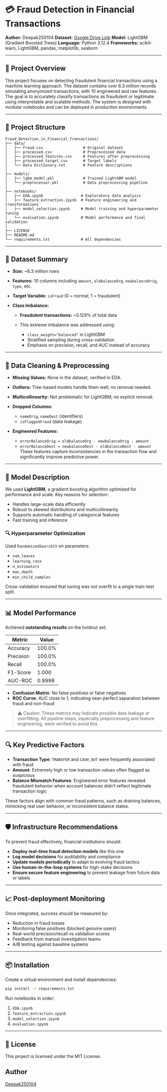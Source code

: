 # 💳 Fraud Detection in Financial Transactions

**Author:** Deepak250104
**Dataset:** [Google Drive Link](https://drive.usercontent.google.com/download?id=1VNpyNkGxHdskfdTNRSjjyNa5qC9u0JyV&export=download&authuser=0)
**Model:** LightGBM (Gradient Boosted Trees)
**Language:** Python 3.12.4
**Frameworks:** scikit-learn, LightGBM, pandas, matplotlib, seaborn

---

## 📘 Project Overview

This project focuses on detecting fraudulent financial transactions using a machine learning approach. The dataset contains over 6.3 million records simulating anonymized transactions, with 10 engineered and raw features. The goal is to accurately classify transactions as fraudulent or legitimate using interpretable and scalable methods. The system is designed with modular notebooks and can be deployed in production environments.

---

## 📁 Project Structure

```
Fraud_Detection_in_Financial_Transactions/
├── data/
│   ├── Fraud.csv                  # Original dataset
│   ├── processed.csv              # Preprocessed data
│   ├── processed_features.csv     # Features after preprocessing
│   ├── processed_target.csv       # Target labels
│   └── Data Dictionary.txt        # Feature descriptions
│
├── models/
│   ├── lgbm_model.pkl             # Trained LightGBM model
│   └── preprocessor.pkl           # Data preprocessing pipeline
│
├── notebooks/
│   ├── EDA.ipynb                 # Exploratory data analysis
│   ├── feature_extraction.ipynb  # Feature engineering and transformations
│   ├── model_selection.ipynb     # Model training and hyperparameter tuning
│   └── evaluation.ipynb          # Model performance and final validation
│
├── LICENSE
├── README.md
└── requirements.txt              # All dependencies
```

---

## 🔢 Dataset Summary

* **Size:** \~6.3 million rows
* **Features:** 10 columns including `amount`, `oldbalanceOrg`, `newbalanceOrig`, `type`, etc.
* **Target Variable:** `isFraud` (0 = normal, 1 = fraudulent)
* **Class Imbalance:**

  * **Fraudulent transactions:** \~0.129% of total data
  * This extreme imbalance was addressed using:

    * `class_weight="balanced"` in LightGBM
    * Stratified sampling during cross-validation
    * Emphasis on precision, recall, and AUC instead of accuracy

---

## 🧹 Data Cleaning & Preprocessing

* **Missing Values:** None in the dataset, verified in EDA.
* **Outliers:** Tree-based models handle them well; no removal needed.
* **Multicollinearity:** Not problematic for LightGBM; no explicit removal.
* **Dropped Columns:**

  * `nameOrig`, `nameDest` (identifiers)
  * `isFlaggedFraud` (data leakage)
* **Engineered Features:**

  * `errorBalanceOrig = oldbalanceOrg - newbalanceOrig - amount`
  * `errorBalanceDest = newbalanceDest - oldbalanceDest - amount`
    These features capture inconsistencies in the transaction flow and significantly improve predictive power.

---

## 🧠 Model Description

We used **LightGBM**, a gradient boosting algorithm optimized for performance and scale. Key reasons for selection:

* Handles large-scale data efficiently
* Robust to skewed distributions and multicollinearity
* Supports automatic handling of categorical features
* Fast training and inference

### 🔍 Hyperparameter Optimization

Used `RandomizedSearchCV` on parameters:

* `num_leaves`
* `learning_rate`
* `n_estimators`
* `max_depth`
* `min_child_samples`

Cross-validation ensured that tuning was not overfit to a single train-test split.

---

## 📊 Model Performance

Achieved **outstanding results** on the holdout set:

| Metric    | Value  |
| --------- | ------ |
| Accuracy  | 100.0% |
| Precision | 100.0% |
| Recall    | 100.0% |
| F1-Score  | 1.000  |
| AUC-ROC   | 0.9998 |

* **Confusion Matrix**: No false positives or false negatives
* **ROC Curve**: AUC close to 1, indicating near-perfect separation between fraud and non-fraud

> ⚠️ Caution: These metrics may indicate possible data leakage or overfitting. All pipeline steps, especially preprocessing and feature engineering, were verified to avoid this.

---

## 🔍 Key Predictive Factors

* **Transaction Type**: `TRANSFER` and `CASH_OUT` were frequently associated with fraud
* **Amount**: Extremely high or low transaction values often flagged as suspicious
* **Balance Mismatch Features**: Engineered error features revealed fraudulent behavior when account balances didn’t reflect legitimate transaction logic

These factors align with common fraud patterns, such as draining balances, mimicking real user behavior, or inconsistent balance states.

---

## 🛡️ Infrastructure Recommendations

To prevent fraud effectively, financial institutions should:

* **Deploy real-time fraud detection models** like this one
* **Log model decisions** for auditability and compliance
* **Update models periodically** to adapt to evolving fraud tactics
* **Use human-in-the-loop systems** for high-stake decisions
* **Ensure secure feature engineering** to prevent leakage from future data or labels

---

## 📈 Post-deployment Monitoring

Once integrated, success should be measured by:

* Reduction in fraud losses
* Monitoring false positives (blocked genuine users)
* Real-world precision/recall vs validation scores
* Feedback from manual investigation teams
* A/B testing against baseline systems

---

## 📦 Installation

Create a virtual environment and install dependencies:

```bash
pip install -r requirements.txt
```

Run notebooks in order:

1. `EDA.ipynb`
2. `feature_extraction.ipynb`
3. `model_selection.ipynb`
4. `evaluation.ipynb`

---

## 🔐 License

This project is licensed under the MIT License.

## Author 

[Deepak250104](https://github.com/Deepak250104)
